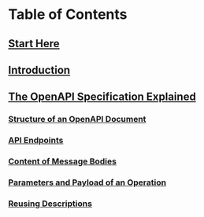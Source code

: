 # Table of Contents

## [Start Here](start-here.md)

## [Introduction](introduction.md)

## [The OpenAPI Specification Explained](specification.md)

### [Structure of an OpenAPI Document](specification-structure.md)

### [API Endpoints](specification-paths.md)

### [Content of Message Bodies](specification-content.md)

### [Parameters and Payload of an Operation](specification-parameters.md)

### [Reusing Descriptions](specification-components.md)
